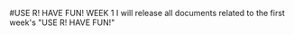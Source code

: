 #USE R! HAVE FUN! WEEK 1
I will release all documents related to the first week's "USE R! HAVE FUN!"
